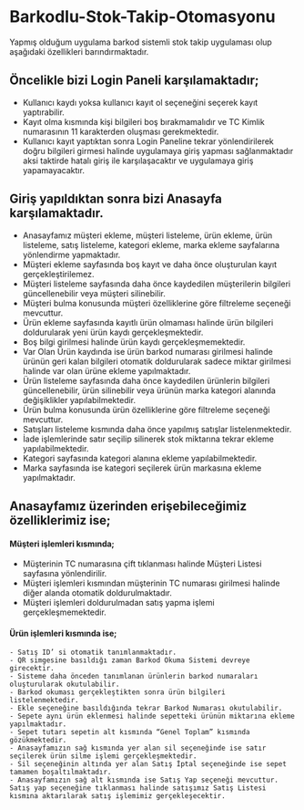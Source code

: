 # Barkodlu-Stok-Takip-Otomasyonu
Yapmış olduğum uygulama barkod sistemli stok takip uygulaması olup aşağıdaki özellikleri barındırmaktadır.
## Öncelikle bizi Login Paneli karşılamaktadır;
- Kullanıcı kaydı yoksa kullanıcı kayıt ol seçeneğini seçerek kayıt yaptırabilir.
- Kayıt olma kısmında kişi bilgileri boş bırakmamalıdır ve TC Kimlik numarasının 11 karakterden oluşması gerekmektedir.
- Kullanıcı kayıt yaptıktan sonra Login Paneline tekrar yönlendirilerek doğru bilgileri girmesi halinde uygulamaya giriş yapması sağlanmaktadır aksi taktirde hatalı giriş ile karşılaşacaktır ve uygulamaya giriş yapamayacaktır.
## Giriş yapıldıktan sonra bizi Anasayfa karşılamaktadır.
- Anasayfamız müşteri ekleme, müşteri listeleme, ürün ekleme, ürün listeleme, satış listeleme, kategori ekleme, marka ekleme sayfalarına yönlendirme yapmaktadır. 
- Müşteri ekleme sayfasında boş kayıt ve daha önce oluşturulan kayıt gerçekleştirilemez.
- Müşteri listeleme sayfasında daha önce kaydedilen müşterilerin bilgileri güncellenebilir veya müşteri silinebilir. 
- Müşteri bulma konusunda müşteri özelliklerine göre filtreleme seçeneği mevcuttur.
- Ürün ekleme sayfasında kayıtlı ürün olmaması halinde ürün bilgileri doldurularak yeni ürün kaydı gerçekleşmektedir. 
- Boş bilgi girilmesi halinde ürün kaydı gerçekleşmemektedir.
- Var Olan Ürün kaydında ise ürün barkod numarası girilmesi halinde ürünün geri kalan bilgileri otomatik doldurularak sadece miktar girilmesi halinde var olan ürüne ekleme yapılmaktadır.
- Ürün listeleme sayfasında daha önce kaydedilen ürünlerin bilgileri güncellenebilir, ürün silinebilir veya ürünün marka kategori alanında değişiklikler yapılabilmektedir. 
- Ürün bulma konusunda ürün özelliklerine göre filtreleme seçeneği mevcuttur.
- Satışları listeleme kısmında daha önce yapılmış satışlar listelenmektedir. 
- İade işlemlerinde satır seçilip silinerek stok miktarına tekrar ekleme yapılabilmektedir.
- Kategori sayfasında kategori alanına ekleme yapılabilmektedir.
- Marka sayfasında ise kategori seçilerek ürün markasına ekleme yapılmaktadır.
## Anasayfamız üzerinden erişebileceğimiz özelliklerimiz ise;
#### Müşteri işlemleri kısmında; 
- Müşterinin TC numarasına çift tıklanması halinde Müşteri Listesi sayfasına yönlendirilir.
- Müşteri işlemleri kısmından müşterinin TC numarası girilmesi halinde diğer alanda otomatik doldurulmaktadır. 
- Müşteri işlemleri doldurulmadan satış yapma işlemi gerçekleşmemektedir.
#### Ürün işlemleri kısmında ise;
	- Satış ID’ si otomatik tanımlanmaktadır.
	- QR simgesine basıldığı zaman Barkod Okuma Sistemi devreye girecektir. 
	- Sisteme daha önceden tanımlanan ürünlerin barkod numaraları oluşturularak okutulabilir.
	- Barkod okuması gerçekleştikten sonra ürün bilgileri listelenmektedir. 
	- Ekle seçeneğine basıldığında tekrar Barkod Numarası okutulabilir.
	- Sepete aynı ürün eklenmesi halinde sepetteki ürünün miktarına ekleme yapılmaktadır.
	- Sepet tutarı sepetin alt kısmında “Genel Toplam” kısmında gözükmektedir.
	- Anasayfamızın sağ kısmında yer alan sil seçeneğinde ise satır seçilerek ürün silme işlemi gerçekleşmektedir.
	- Sil seçeneğinin altında yer alan Satış İptal seçeneğinde ise sepet tamamen boşaltılmaktadır.
	- Anasayfamızın sağ alt kısmında ise Satış Yap seçeneği mevcuttur. Satış yap seçeneğine tıklanması halinde satışımız Satış Listesi kısmına aktarılarak satış işlemimiz gerçekleşecektir.
